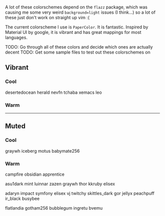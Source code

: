 A lot of these colorschemes depend on the `flazz` package, which was causing me
some very weird `background=light` issues (I think...) so a lot of these just
don't work on straight up vim :(

The current colorscheme I use is `PaperColor`. It is fantastic. Inspired by
Material UI by google, it is vibrant and has great mappings for most languages.

TODO: Go through all of these colors and decide which ones are actually decent
TODO: Get some sample files to test out these colorschemes on

## Vibrant
### Cool
desertedocean
herald
nevfn
tchaba
xemacs
leo

### Warm

---

## Muted
### Cool
graywh
iceberg
motus
babymate256

### Warm
campfire
obsidian
apprentice


asu1dark
mint
luinnar
zazen
graywh
thor
kkruby
elisex

adaryn
impact
symfony
elisex
vj
twitchy
skittles_dark
gor
jellyx
peachpuff
ir_black
busybee

flatlandia
gotham256
bubblegum
ingretu
bvemu
